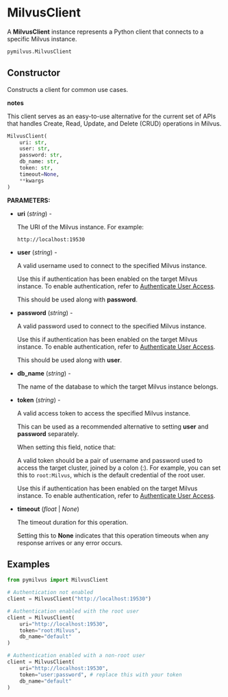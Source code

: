 # MilvusClient

A **MilvusClient** instance represents a Python client that connects to a specific Milvus instance.

```python
pymilvus.MilvusClient
```

## Constructor

Constructs a client for common use cases.

<div class="admonition note">

<p><b>notes</b></p>

<p>This client serves as an easy-to-use alternative for the current set of APIs that handles Create, Read, Update, and Delete (CRUD) operations in Milvus.</p>

</div>

```python
MilvusClient(
    uri: str,
    user: str,
    password: str,
    db_name: str,
    token: str,
    timeout=None,
    **kwargs
)
```

**PARAMETERS:**

- **uri** (*string*) -

    The URI of the Milvus instance. For example:

    ```plaintext
    http://localhost:19530
    ```

- **user** (*string*) -

    A valid username used to connect to the specified Milvus instance.

    Use this if authentication has been enabled on the target Milvus instance. To enable authentication, refer to [Authenticate User Access](https://milvus.io/docs/authenticate.md).

    This should be used along with **password**.

- **password** (*string*) -

    A valid password used to connect to the specified Milvus instance.

    Use this if authentication has been enabled on the target Milvus instance. To enable authentication, refer to [Authenticate User Access](https://milvus.io/docs/authenticate.md).

    This should be used along with **user**.

- **db_name** (*string*) -

    The name of the database to which the target Milvus instance belongs.

- **token** (*string*) -

    A valid access token to access the specified Milvus instance. 

    This can be used as a recommended alternative to setting **user** and **password** separately.

    When setting this field, notice that:

    A valid token should be a pair of username and password used to access the target cluster, joined by a colon (:). For example, you can set this to `root:Milvus`, which is the default credential of the root user.

    Use this if authentication has been enabled on the target Milvus instance. To enable authentication, refer to [Authenticate User Access](https://milvus.io/docs/authenticate.md).

- **timeout** (*float* | *None*)  

    The timeout duration for this operation. 

    Setting this to **None** indicates that this operation timeouts when any response arrives or any error occurs.

## Examples

```python
from pymilvus import MilvusClient

# Authentication not enabled
client = MilvusClient("http://localhost:19530")

# Authentication enabled with the root user
client = MilvusClient(
    uri="http://localhost:19530",
    token="root:Milvus",
    db_name="default"
)

# Authentication enabled with a non-root user
client = MilvusClient(
    uri="http://localhost:19530",
    token="user:password", # replace this with your token
    db_name="default"
)
```

